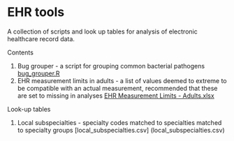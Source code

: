 # EHR tools
A collection of scripts and look up tables for analysis of electronic healthcare record data.

Contents  
1. Bug grouper - a script for grouping common bacterial pathogens [bug_grouper.R](bug_grouper.R)
2. EHR measurement limits in adults - a list of values deemed to extreme to be compatible with an actual measurement, recommended that these are set to missing in analyses [EHR Measurement Limits - Adults.xlsx](EHR%20Measurement%20Limits%20-%20Adults.xlsx)

Look-up tables
1. Local subspecialties - specialty codes matched to specialties matched to specialty groups [local_subspecialties.csv] (local_subspecialties.csv)
